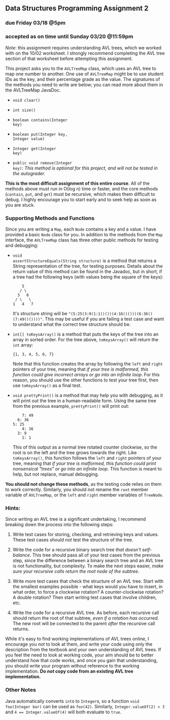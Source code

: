 
## Data Structures Programming Assignment 2
### due Friday 03/18 @5pm
### accepted as on time until Sunday 03/20 @11:59pm

*Note*: this assignment requires understanding AVL trees, which we worked with on the 10/02 worksheet. I strongly recommend completing the AVL tree section of that worksheet before attempting this assignment.

This project asks you to the `AVLTreeMap` class, which uses an AVL tree to map one number to another. One use of `AVLTreeMap` might be to use student IDs as the key, and their percentage grade as the value. The signatures of the methods you need to write are below; you can read more about them in the AVLTreeMap JavaDoc.

* <code class="prettyprint lang-java">void clear()</code>

* <code class="prettyprint lang-java">int size()</code>

* <code class="prettyprint lang-java">boolean contains(Integer key)</code>

* <code class="prettyprint lang-java">boolean put(Integer key, Integer value)</code>

* <code class="prettyprint lang-java">Integer get(Integer key)</code>

* <code class="prettyprint lang-java">public void remove(Integer key)</code>:  *This method is optional for this project, and will not be tested in the autograder.*

__This is the most difficult assignment of this entire course__. All of the methods above must run in O(log n) time or faster, and the core methods (`contain`, `put`, and `get`) must be recursive, which makes them difficult to debug. I highly encourage you to start early and to seek help as soon as you are stuck.

### Supporting Methods and Functions

Since you are writing a `Map`, each `Node` contains a key and a value. I have provided a basic `Node` class for you. In addition to the methods from the `Map` interface, the `AVLTreeMap` class has three other public methods for testing and debugging:

* <code class="prettyprint lang-java">void assertStructureEquals(String structure)</code> is a method that returns a String representation of the tree, for testing purposes. Details about the return value of this method can be found in the Javadoc, but in short, if a tree had the following keys (with values being the square of the keys):

    ```
        5
       / \
      3   6
     / \   \
    1   4   7
    ```

    It's structure string will be `"(5:25(3:9(1:1()())(4:16()()))(6:36()(7:49()())))"`. This may be useful if you are failing a test case and want to understand what the correct tree structure should be.

* <code class="prettyprint lang-java">int[] toKeysArray()</code> is a method that puts the keys of the tree into an array in sorted order. For the tree above, `toKeysArray()` will return the `int` array:

    ```
    {1, 3, 4, 5, 6, 7}
    ```

    Note that this function creates the array by following the `left` and `right` pointers of your tree, meaning that *if your tree is malformed, this function could give incorrect arrays or go into an infinite loop*. For this reason, you should use the other functions to test your tree first, then use `toKeysArray()` as a final test.

* <code class="prettyprint lang-java">void prettyPrint()</code> is a method that may help you with debugging, as it will print out the tree in a human-readable form. Using the same tree from the previous example, `prettyPrint()` will print out:

    ```
        7: 49
      6: 36
    5: 25
        4: 16
      3: 9
        1: 1
    ```

    This of this output as a normal tree rotated counter clockwise, so the root is on the left and the tree grows towards the right. Like `toKeysArray()`, this function follows the `left` and `right` pointers of your tree, meaning that *if your tree is malformed, this function could print nonsensical "trees" or go into an infinite loop*. This function is meant to help, but not replace, manual debugging.

__You should not change these methods__, as the testing code relies on them to work correctly. Similarly, you should not rename the `root` member variable of `AVLTreeMap`, or the `left` and `right` member variables of `TreeNode`.

### Hints:

Since writing an AVL tree is a significant undertaking, I recommend breaking down the process into the following steps:

1. Write test cases for storing, checking, and retrieving keys and values. These test cases *should not* test the structure of the tree.

2. Write the code for a recursive binary search tree *that doesn't self-balance*. This tree should pass all of your test cases from the previous step, since the difference between a binary search tree and an AVL tree is not functionality, but complexity. To make the next steps easier, *make sure your recursive calls return the root node of the subtree*.

3. Write more test cases that check the structure of an AVL tree. Start with the smallest examples possible - what keys would you have to insert, in what order, to force a clockwise rotation? A counter-clockwise rotation? A double rotation? Then start writing test cases that involve children, etc.

4. Write the code for a recursive AVL tree. As before, each recursive call should return the root of that subtree, *even if a rotation has occurred*. The new root will be connected to the parent *after* the recursive call returns.

While it's easy to find working implementations of AVL trees online, I encourage you *not* to look at them, and write your code using only the description from the textbook and your own understanding of AVL trees. If you feel the need to look at working code, your aim should be to better understand how that code works, and once you gain that understanding, you should write your program without reference to the working implementation. __Do *not* copy code from an existing AVL tree implementation.__

### Other Notes

Java automatically converts `int`s to `Integer`s, so a function <code class="prettyprint lang-java">void foo(Integer bar)</code> can be used as <code class="prettyprint lang-java">foo(42)</code>. Similarly, <code class="prettyprint lang-java">Integer.valueOf(2) < 3</code> and <code class="prettyprint lang-java">4 == Integer.valueOf(4)</code> will both evaluate to <code class="prettyprint lang-java">true</code>.

</body>
</html>
